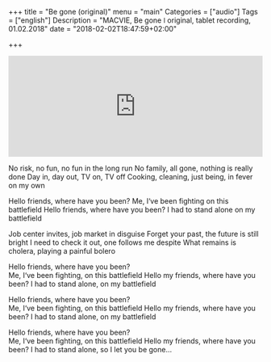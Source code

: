 +++
title = "Be gone (original)"
menu = "main"
Categories = ["audio"]
Tags = ["english"]
Description = "MACVIE, Be gone ǀ  original, tablet recording, 01.02.2018"
date = "2018-02-02T18:47:59+02:00"

+++

<iframe width="100%" height="200" scrolling="no" frameborder="no" allow="autoplay" src="https://w.soundcloud.com/player/?url=https%3A//api.soundcloud.com/tracks/394116627&amp;color=%23ff5500&amp;auto_play=false&amp;hide_related=false&amp;show_comments=true&amp;show_user=true&amp;show_reposts=false&amp;show_teaser=true&amp;visual=true"></iframe>


No risk, no fun, no fun in the long run
No family, all gone, nothing is really done
Day in, day out, TV on, TV off
Cooking, cleaning, just being, in fever on my own 

Hello friends, where have you been?
Me, I‘ve been fighting on this battlefield
Hello friends, where have you been?
I had to stand alone on my battlefield

Job center invites, job market in disguise
Forget your past, the future is still bright
I need to check it out, one follows me despite 
What remains is cholera, playing a painful bolero 

Hello friends, where have you been?			         
Me, I‘ve been fighting, on this battlefield
Hello my friends, where have you been?
I had to stand alone, on my battlefield

Hello friends, where have you been?			         
Me, I‘ve been fighting, on this battlefield
Hello my friends, where have you been?
I had to stand alone, on my battlefield

Hello friends, where have you been?			         
Me, I‘ve been fighting, on this battlefield
Hello my friends, where have you been?
I had to stand alone, so I let you be gone…
